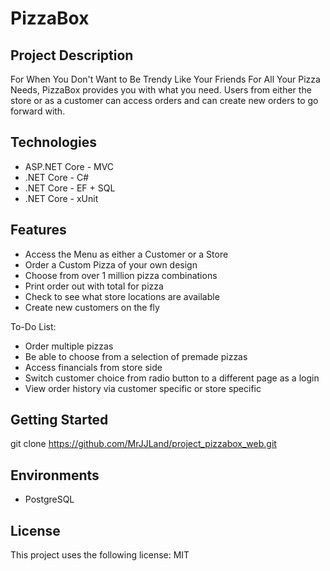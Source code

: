 # PizzaBox

## Project Description
For When You Don't Want to Be Trendy Like Your Friends For All Your Pizza Needs, PizzaBox provides you with what you need. Users from either the store or as a customer can access orders and can create new orders to go forward with.

## Technologies
* ASP.NET Core - MVC
* .NET Core - C#
* .NET Core - EF + SQL
* .NET Core - xUnit

## Features

* Access the Menu as either a Customer or a Store
* Order a Custom Pizza of your own design
* Choose from over 1 million pizza combinations
* Print order out with total for pizza
* Check to see what store locations are available
* Create new customers on the fly

To-Do List:
* Order multiple pizzas
* Be able to choose from a selection of premade pizzas
* Access financials from store side
* Switch customer choice from radio button to a different page as a login
* View order history via customer specific or store specific

## Getting Started

git clone https://github.com/MrJJLand/project_pizzabox_web.git

## Environments

* PostgreSQL

## License

This project uses the following license: MIT